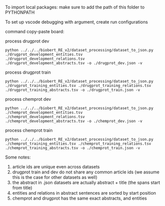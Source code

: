 To import local packages: make sure to add the path of this folder to PYTHONPATH

To set up vscode debugging with argument, create run configurations


command copy-paste board:

process drugprot dev
```
python ../../../biobert_RE_v2/dataset_processing/dataset_to_json.py ./drugprot_development_entities.tsv ./drugprot_development_relations.tsv ./drugprot_development_abstracts.tsv -o ./drugprot_dev.json -v
```

process drugprot train
```
python ../../../biobert_RE_v2/dataset_processing/dataset_to_json.py ./drugprot_training_entities.tsv ./drugprot_training_relations.tsv ./drugprot_training_abstracts.tsv -o ./drugprot_train.json -v
```

process chemprot dev
```
python ../../../biobert_RE_v2/dataset_processing/dataset_to_json.py ./chemprot_development_entities.tsv ./chemprot_development_relations.tsv ./chemprot_development_abstracts.tsv -o ./chemprot_dev.json -v
```

process chemprot train
```
python ../../../biobert_RE_v2/dataset_processing/dataset_to_json.py ./chemprot_training_entities.tsv ./chemprot_training_relations.tsv ./chemprot_training_abstracts.tsv -o ./chemprot_train.json -v
```

Some notes:

1. article ids are unique even across datasets
2. drugprot train and dev do not share any common article ids (we assume this is the case for other datasets as well)
3. the abstract in .json datasets are actually abstract + title (the spans start from title)
4. entities and relations in abstract sentences are sorted by start position
5. chemprot and drugprot has the same exact abstracts, and entities